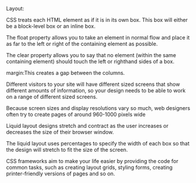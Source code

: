 Layout:

CSS treats each HTML element as if it is in its own box. This box will either be a block-level
box or an inline box.


The float property allows you to take an element in normal flow and place it as far to the left or right of the containing element as possible.

The clear property allows you to say that no element (within the same containing element) should touch the left or righthand sides of a box. 

margin:This creates a gap between the columns.

Different visitors to your site will have different sized screens that show different amounts of information, so your design needs to be able to work on a range of different sized screens.


Because screen sizes and display resolutions vary so much, web designers often try to create pages of around 960-1000 pixels wide


Liquid layout designs stretch and contract as the user increases or decreases the
size of their browser window.

The liquid layout uses percentages to specify the width of each box so that the design
will stretch to fit the size of the screen.

CSS frameworks aim to make your life easier by providing the code for common tasks, such as creating layout grids, styling forms, creating printer-friendly versions of pages and so on.



